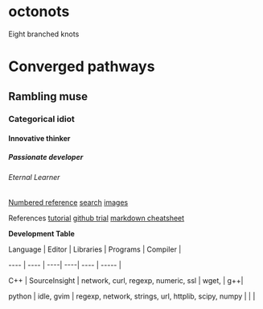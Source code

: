 # octonots
Eight branched knots

# Converged pathways
## Rambling muse
### Categorical idiot
#### Innovative thinker
##### Passionate developer
###### Eternal Learner

[Numbered reference][1]
[search](http://www.google.com)
[images][imgs]

References
[tutorial][1]
[github trial][2]
[markdown cheatsheet][3]

[imgs]: http://www.instagram.com
[1]: http://www.github.com
[2]: http:/www.github.com "GITHUB"
[3]: http://www.yahoo.com 

**Development Table**

Language | Editor | Libraries | Programs | Compiler |

---- | ---- | ----| ----| ---- | ----- |

C++ | SourceInsight | network, curl, regexp, numeric, ssl | wget, | g++|

python | idle, gvim | regexp, network, strings, url, httplib, scipy, numpy | | |


